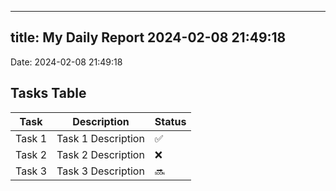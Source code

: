 
---
title: My Daily Report 2024-02-08 21:49:18
---

Date: 2024-02-08 21:49:18

## Tasks Table

| Task | Description | Status |
|------|-------------|--------|
| Task 1 | Task 1 Description | ✅ |
| Task 2 | Task 2 Description | ❌ |
| Task 3 | Task 3 Description | 🔜 |
